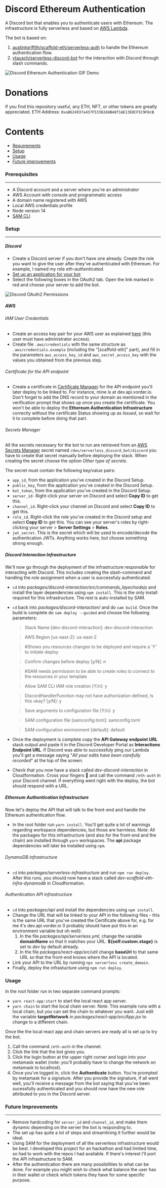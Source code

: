 # Discord Ethereum Authentication 

A Discord bot that enables you to authenticate users with Ethereum. The infrastructure is fully serverless and based on [AWS Lambda](https://aws.amazon.com/pt/lambda/).

The bot is based on:
1. [austintgriffith/scaffold-eth/serverless-auth](https://github.com/austintgriffith/scaffold-eth/tree/serverless-auth) to handle the Ethereum authentication flow.
2. [ytausch/serverless-discord-bot](https://github.com/ytausch/serverless-discord-bot) for the interaction with  Discord  through slash commands.

![Discord Ethereum Authentication GIF Demo](img/discord-ethereum-authentication-demo.gif)

Donations
========
If you find this repository useful, any ETH, NFT, or other tokens are greatly appreciated.
ETH Address: `0xa8624937a437F53382d4B48f1AE13E0CF5C9F8cB`

Contents
========
 * [Requirements](#prerequisites)
 * [Setup](#setup)
 * [Usage](#usage)
 * [Future improvements](#future-improvements)

### Prerequisites
---

- A Discord account and a server where you're an administrator
- AWS Account with console and programmatic access
- A domain name registered with AWS
- Local AWS credentials profile
- Node version 14
- [SAM CLI](https://docs.aws.amazon.com/serverless-application-model/latest/developerguide/serverless-sam-cli-install.html)

### Setup
---
##### Discord
- Create a Discord server if you don't have one already. Create the role you want to give the user after they've authenticated with Ethereum. For example, I named my role _eth-authenticated_.
- [Set up an application for your bot](https://discordjs.guide/preparations/setting-up-a-bot-application.html#creating-your-bot)
- Select the following boxes in the OAuth2 tab. Open the link marked in red and choose your server to add the bot.

![Discord OAuth2 Permissions](img/discord-oauth2-permissions.png)

##### AWS

###### IAM User Credentials
- Create an access key pair for your AWS user as explained [here](https://www.youtube.com/watch?v=JvtmmS9_tfU) (this user must have administrator access).
- Create file `.aws/credentials` with the same structure as `.aws/credentials.example` (including the "[scaffold-eth]" part), and fill in the parameters `aws_access_key_id` and `aws_secret_access_key` with the values you obtained from the previous step.

###### Certificate for the API endpoint

- Create a certificate in [Certificate Manager](https://aws.amazon.com/pt/certificate-manager/) for the API endpoint you'll later deploy to be linked to. For instance, mine is at dev.api.vorder.io. Don't forget to add the DNS record to your domain as mentioned in the verification prompt that shows up once you create the certificate. You won't be able to deploy the __Ethereum Authentication Infrastructure__ correctly without the certificate Status showing up as _Issued_, so wait for it to complete before doing that part.

###### Secrets Manager
All the secrets necessary for the bot to run are retrieved from an [AWS Secrets Manager](https://aws.amazon.com/secrets-manager/) secret named `/dev/serverless_discord_bot/discord` you have to create that secret manually before deploying the stack. When creating the secret choose the option _Other type of secrets_.

The secret must contain the following key/value pairs:
- `app_id`, from the application you've created in the Discord Setup.
- `public_key`, from the application you've created in the Discord Setup.
- `bot_token`, from the application you've created in the Discord Setup.
- `server_id`- Right-click your server on Discord and select __Copy ID__ to get this.
- `channel_id`. Right-click your channel on Discord and select __Copy ID__ to get this.
- `role_id`. Right-click the role you've created in the Discord setup and select __Copy ID__ to get this. You can see your server's roles by right-clicking your server > __Server Settings__ > __Roles__.
- `jwt_secret`. This is the secret which will be used to encode/decode the authentication JWTs. Anything works here, but choose something strong enough.

##### Discord Interaction Infrastructure
We'll now go through the deployment of the infrastructure responsible for interacting with Discord. This includes creating the slash-command and handling the role assignment when a user is successfuly authenticated. 

- `cd` into _packages/discord-interaction/src/commands_layer/nodejs_ and install the layer dependencies using `npm install`. This is the only install required for this infrastructure. The rest is auto-installed by SAM.
- `cd` back into _packages/discord-interaction/_ and do `sam build`. Once the build is complete do `sam deploy --guided` and choose the following parameters:

    > Stack Name [dev-discord-interaction]: dev-discord-interaction

    > AWS Region [us-east-2]: us-east-2

    > #Shows you resources changes to be deployed and require a 'Y' to initiate deploy

    > Confirm changes before deploy [y/N]: n

    > #SAM needs permission to be able to create roles to connect to the resources in your template

    > Allow SAM CLI IAM role creation [Y/n]: y

    > DiscordHandlerFunction may not have authorization defined, Is this okay? [y/N]: y

    > Save arguments to configuration file [Y/n]: y

    > SAM configuration file [samconfig.toml]: samconfig.toml

    > SAM configuration environment [default]: default


- Once the deployment is complete copy the __API Gateway endpoint URL__ stack output and paste it in the Discord Developer Portal as __Interactions Endpoint URL__.  If Discord was able to successfuly ping our Lambda you'll get a message saying "_All your edits have been carefully recorded_" at the top of the screen.
- Check that you now have a stack called _dev-discord-interaction_ in Cloudformation. Cross your fingers 🤞 and call the command `/eth-auth` in your Discord channel. If everything went right with the deploy, the bot should respond with a URL.

##### Ethereum Authentication Infrastructure
Now let's deploy the API that will talk to the front-end and handle the Ethereum authentication flow.

- In the root folder run `yarn install`. You'll get quite a lot of warnings regarding workspace dependencies, but those are harmless. Note: All the packages for this infrastructure (and also for the front-end and the chain) are installed through `yarn` workspaces. The __api__ package dependencies will later be installed using `npm`.

###### DynamoDB infrastructure
- `cd` into _packages/serverless-infrastructure_ and run `npm run deploy`. After this runs, you should now have a stack called _dev-scaffold-eth-infra-dynamodb_ in Cloudformation.

###### Authentication API infrastructure
- `cd` into _packages/api_ and install the dependencies using `npm install`.
- Change the URL that will be linked to your API in the following files - this is the same URL that you've created the Certificate above for, e.g. for me it's dev.api.vorder.io (I probably should have put this in an environment variable but oh well):
  1. In the file _packages/api/serverless.yml_, change the variable __domainName__ so that it matches your URL. __${self:custom.stage}__ is set to _dev_ by default already.
  2. In the file _packages/react-app/src/util_ change __baseUrl__ to that same URL so that the front-end knows where the API is located.
- Link your API to the URL by running `npx serverless create_domain`.
- Finally, deploy the infrastucture using `npm run deploy`. 

### Usage

In the root folder run in two separate command prompts:
- `yarn react-app:start` to start the local react app server.
- `yarn chain` to start the local chain server. Note: This example runs with a local chain, but you can set the chain to whatever you want. Just edit the variable __targetNetwork__ in _packages/react-app/src/App.jsx_ to change to a different chain.

Once the the local react app and chain servers are ready all is set up to try the bot.

1. Call the command `/eth-auth` in the channel.
2. Click the link that the bot gives you.
3. Click the login button at the upper right corner and login into your metamask wallet (note: you'll probably have to change the network on metamask to localhost).
4. Once you've logged in, click the __Authenticate__ button. You're prompted by metamask for a signature. After you provide the signature, if all went well, you'll receive a message from the bot saying that you've been sucessfully authenticated and you should now have the new role attributed to you in the Discord server.

### Future Improvements
---
- Remove hardcoding for `server_id` and `channel_id`, and make them dynamic depending on the server the bot is responding to.
- The set up has quite a lot of steps and streamlining it further would be ideal.
- Using SAM for the deployment of all the serverless infrastructure would be best. I developed this project for an hackathon and had limited time, so had to work with the repos I had available. If there's interest I'll port the API infrastructure to SAM.
- After the authentication there are many possibilities to what can be done. For example you might wish to check what balance the user has in their wallet or check which tokens they have for some specific purpose.